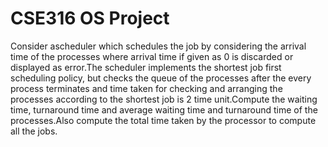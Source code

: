 # CSE316 OS Project
Consider ascheduler which schedules the job by considering the arrival time of the processes where arrival time if given as 0 is discarded or displayed as error.The scheduler implements the shortest job first scheduling policy, but checks the queue of the processes after the every process terminates and time taken for checking and arranging the processes according to the shortest job is 2 time unit.Compute the waiting time, turnaround time and average waiting time and turnaround time of the processes.Also compute the total time taken by the processor to compute all the jobs.
